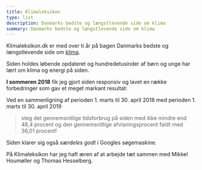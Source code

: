 ```yaml
---
title: Klimaleksikon
type: list
description: Danmarks bedste og længstlevende side om klima
summary: Danmarks bedste og længstlevende side om klima
---
```


Klimaleksikon.dk er med over ti år på bagen Danmarks bedste og længstlevende side om [klima](https://klimaleksikon.dk).

Siden holdes løbende opdateret og hundredetusinder af børn og unge har lært om klima og energi på siden.

**I sommeren 2018** fik jeg gjort siden responsiv og lavet en række forbedringer som gav et meget markant resultat:

Ved en sammenligning af perioden 1. marts til 30. april 2018 med perioden 1. marts til 30. april 2019

> steg det gennemsnitlige tidsforbrug på siden med ikke mindre end 48,4 procent og den gennemsnitlige afvisningsprocent faldt med 36,01 procent!

Siden klarer sig også *særdeles godt* i Googles søgemaskine.

På Klimaleksikon har jeg haft æren af at arbejde tæt sammen med Mikkel Houmøller og Thomas Hesselberg.

